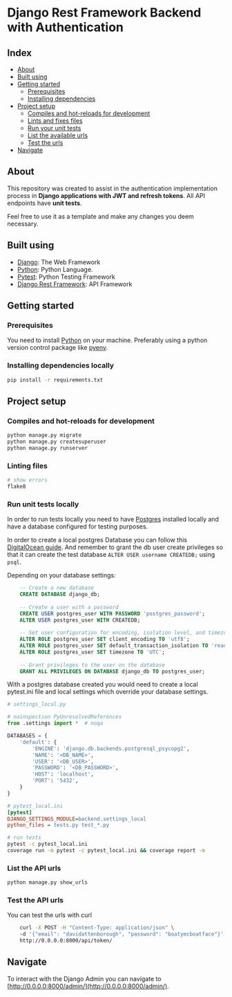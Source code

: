 # Django Rest Framework Backend with Authentication

## Index

- [About](#about)
- [Built using](#built-using)
- [Getting started](#getting-started)
  - [Prerequisites](#prerequisites)
  - [Installing dependencies](#installing-dependencies-locally)
- [Project setup](#project-setup)
  - [Compiles and hot-reloads for development](#compiles-and-hot-reloads-for-development)
  - [Lints and fixes files](#linting-files)
  - [Run your unit tests](#run-unit-tests-locally)
  - [List the available urls](#list-the-API-urls)
  - [Test the urls](#test-the-API-urls)
- [Navigate](#navigate)

## About

This repository was created to assist in the authentication implementation process in 
 **Django applications with JWT and refresh tokens**. All API endpoints 
have **unit tests**.

Feel free to use it as a template and make any changes you deem necessary.

## Built using

- [Django](https://www.djangoproject.com/): The Web Framework
- [Python](https://www.python.org/): Python Language.
- [Pytest](https://docs.pytest.org/en/7.1.x/): Python Testing Framework
- [Django Rest Framework](https://testing-library.com): API Framework

## Getting started

### Prerequisites

You need to install [Python](https://www.python.org/) on your machine. Preferably 
using a python version control package like [pyenv](https://github.com/pyenv/pyenv).

### Installing dependencies locally

```bash
pip install -r requirements.txt
```

## Project setup

### Compiles and hot-reloads for development

```bash
python manage.py migrate
python manage.py createsuperuser
python manage.py runserver
```

### Linting files
```bash
# show errors
flake8
```

### Run unit tests locally

In order to run tests locally you need to have [Postgres](https://www.postgresql.org/) installed locally and 
have a database configured for testing purposes. 

In order to create a local postgres Database you can follow this [DigitalOcean guide](https://www.digitalocean.com/community/tutorials/how-to-use-postgresql-with-your-django-application-on-ubuntu-14-04).
And remember to grant the db user create privileges so that it can create the test database 
`ALTER USER username CREATEDB;` using `psql`.

Depending on your database settings:

```sql
    -- Create a new database
    CREATE DATABASE django_db;
    
    -- Create a user with a password
    CREATE USER postgres_user WITH PASSWORD 'postgres_password';
    ALTER USER postgres_user WITH CREATEDB;
    
    -- Set user configuration for encoding, isolation level, and timezone
    ALTER ROLE postgres_user SET client_encoding TO 'utf8';
    ALTER ROLE postgres_user SET default_transaction_isolation TO 'read committed';
    ALTER ROLE postgres_user SET timezone TO 'UTC';
    
    -- Grant privileges to the user on the database
    GRANT ALL PRIVILEGES ON DATABASE django_db TO postgres_user;
```

With a postgres database created you would need to create a local pytest.ini file and local settings 
which override your database settings.

```python
# settings_local.py

# noinspection PyUnresolvedReferences
from .settings import *  # noqa

DATABASES = {
    'default': {
        'ENGINE': 'django.db.backends.postgresql_psycopg2',
        'NAME': '<DB_NAME>',
        'USER': '<DB_USER>',
        'PASSWORD': '<DB_PASSWORD>',
        'HOST': 'localhost',
        'PORT': '5432',
    }
}
```


```ini
# pytest_local.ini
[pytest]
DJANGO_SETTINGS_MODULE=backend.settings_local
python_files = tests.py test_*.py
```

```bash
# run tests
pytest -c pytest_local.ini
coverage run -m pytest -c pytest_local.ini && coverage report -m
```

### List the API urls 

```bash
python manage.py show_urls
```


### Test the API urls 

You can test the urls with curl

```bash
    curl -X POST -H "Content-Type: application/json" \ 
    -d '{"email": "davidattenborough", "password": "boatymcboatface"}' \
    http://0.0.0.0:8000/api/token/
```

## Navigate

To interact with the Django Admin you can navigate 
to [http://0.0.0.0:8000/admin/](http://0.0.0.0:8000/admin/).